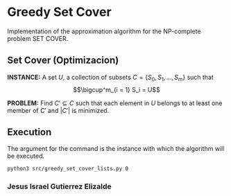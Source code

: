 # Greedy Set Cover

Implementation of the approximation algorithm for the NP-complete problem SET COVER.

## Set Cover (Optimizacion)

**INSTANCE:** A set $U$, a collection of subsets $C= \{ S_0,S_1,...,S_m \}$ such that
$$\bigcup^m_{i = 1} S_i = U$$

**PROBLEM:** Find $C'\subseteq C$ such that each element in $U$ belongs to at least one member of $C'$
and $|C'|$ is minimized. 

## Execution 

The argument for the command is the instance with which the algorithm will be executed.

```bash
python3 src/greedy_set_cover_lists.py 0
```


### Jesus Israel Gutierrez Elizalde